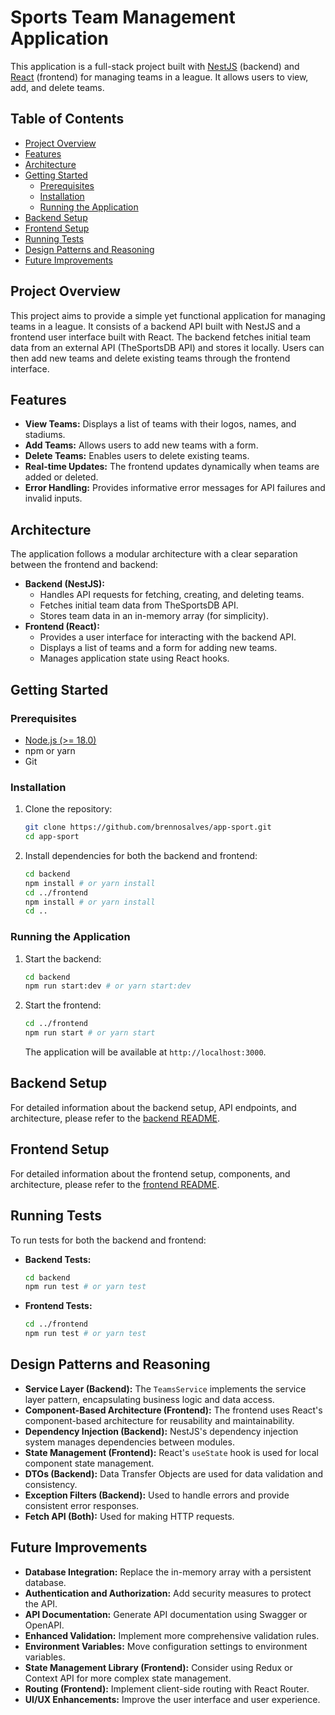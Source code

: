 # Sports Team Management Application

This application is a full-stack project built with [NestJS](https://docs.nestjs.com/) (backend) and [React](https://react.dev/) (frontend) for managing teams in a league. It allows users to view, add, and delete teams.

## Table of Contents

-   [Project Overview](#project-overview)
-   [Features](#features)
-   [Architecture](#architecture)
-   [Getting Started](#getting-started)
    -   [Prerequisites](#prerequisites)
    -   [Installation](#installation)
    -   [Running the Application](#running-the-application)
-   [Backend Setup](#backend-setup)
-   [Frontend Setup](#frontend-setup)
-   [Running Tests](#running-tests)
-   [Design Patterns and Reasoning](#design-patterns-and-reasoning)
-   [Future Improvements](#future-improvements)

## Project Overview

This project aims to provide a simple yet functional application for managing teams in a league. It consists of a backend API built with NestJS and a frontend user interface built with React. The backend fetches initial team data from an external API (TheSportsDB API) and stores it locally. Users can then add new teams and delete existing teams through the frontend interface.

## Features

-   **View Teams:** Displays a list of teams with their logos, names, and stadiums.
-   **Add Teams:** Allows users to add new teams with a form.
-   **Delete Teams:** Enables users to delete existing teams.
-   **Real-time Updates:** The frontend updates dynamically when teams are added or deleted.
-   **Error Handling:** Provides informative error messages for API failures and invalid inputs.

## Architecture

The application follows a modular architecture with a clear separation between the frontend and backend:

-   **Backend (NestJS):**
    -   Handles API requests for fetching, creating, and deleting teams.
    -   Fetches initial team data from TheSportsDB API.
    -   Stores team data in an in-memory array (for simplicity).
-   **Frontend (React):**
    -   Provides a user interface for interacting with the backend API.
    -   Displays a list of teams and a form for adding new teams.
    -   Manages application state using React hooks.

## Getting Started

### Prerequisites

-   [Node.js (>= 18.0)](https://nodejs.org/en/download)
-   npm or yarn
-   Git

### Installation

1.  Clone the repository:

    ```bash
    git clone https://github.com/brennosalves/app-sport.git
    cd app-sport
    ```

2.  Install dependencies for both the backend and frontend:

    ```bash
    cd backend
    npm install # or yarn install
    cd ../frontend
    npm install # or yarn install
    cd ..
    ```

### Running the Application

1.  Start the backend:

    ```bash
    cd backend
    npm run start:dev # or yarn start:dev
    ```

2.  Start the frontend:

    ```bash
    cd ../frontend
    npm run start # or yarn start
    ```

    The application will be available at `http://localhost:3000`.

## Backend Setup

For detailed information about the backend setup, API endpoints, and architecture, please refer to the [backend README](./backend/README.md).

## Frontend Setup

For detailed information about the frontend setup, components, and architecture, please refer to the [frontend README](./frontend/README.md).

## Running Tests

To run tests for both the backend and frontend:

-   **Backend Tests:**

    ```bash
    cd backend
    npm run test # or yarn test
    ```

-   **Frontend Tests:**

    ```bash
    cd ../frontend
    npm run test # or yarn test
    ```


## Design Patterns and Reasoning

-   **Service Layer (Backend):** The `TeamsService` implements the service layer pattern, encapsulating business logic and data access.
-   **Component-Based Architecture (Frontend):** The frontend uses React's component-based architecture for reusability and maintainability.
-   **Dependency Injection (Backend):** NestJS's dependency injection system manages dependencies between modules.
-   **State Management (Frontend):** React's `useState` hook is used for local component state management.
-   **DTOs (Backend):** Data Transfer Objects are used for data validation and consistency.
-   **Exception Filters (Backend):** Used to handle errors and provide consistent error responses.
-   **Fetch API (Both):** Used for making HTTP requests.

## Future Improvements

-   **Database Integration:** Replace the in-memory array with a persistent database.
-   **Authentication and Authorization:** Add security measures to protect the API.
-   **API Documentation:** Generate API documentation using Swagger or OpenAPI.
-   **Enhanced Validation:** Implement more comprehensive validation rules.
-   **Environment Variables:** Move configuration settings to environment variables.
-   **State Management Library (Frontend):** Consider using Redux or Context API for more complex state management.
-   **Routing (Frontend):** Implement client-side routing with React Router.
-   **UI/UX Enhancements:** Improve the user interface and user experience.
